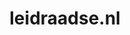 ---
layout: post
title:  "leidraadse.nl"
internal_url:  "/dutchgov/leidraadse.nl.html"
subdomains_count: 4
all_subdomains_count: 5
urls_count: 4
ssl_rank: 0
http_rank: 25
url_link: /data/leidraadse.nl/urls.txt
all_subdomains_link: /data/leidraadse.nl/all_subdomains.txt
subdomains_link: /data/leidraadse.nl/subdomains.txt
categories: dutchgov
---